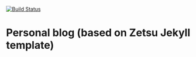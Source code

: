 [![Build Status](https://travis-ci.org/ju2pom/ju2pom.github.io.svg?branch=master)](https://travis-ci.org/ju2pom/ju2pom.github.io)

# Personal blog (based on Zetsu Jekyll template)
